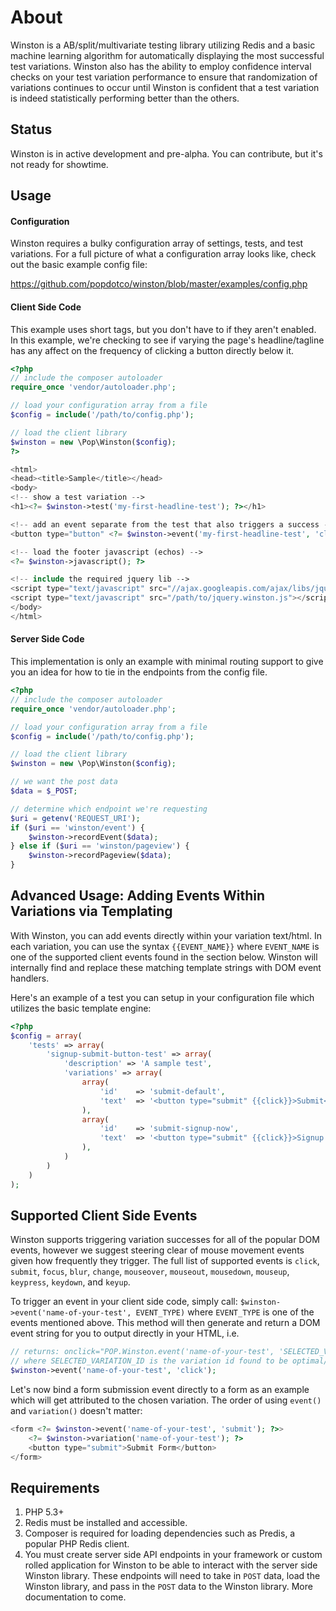 # About

Winston is a AB/split/multivariate testing library utilizing Redis and a basic machine learning algorithm for automatically displaying the most successful test variations. Winston also has the ability to employ confidence interval checks on your test variation performance to ensure that randomization of variations continues to occur until Winston is confident that a test variation is indeed statistically performing better than the others.

## Status

Winston is in active development and pre-alpha. You can contribute, but it's not ready for showtime.

## Usage

#### Configuration

Winston requires a bulky configuration array of settings, tests, and test variations. For a full picture of what a configuration array looks like, check out the basic example config file:

https://github.com/popdotco/winston/blob/master/examples/config.php


#### Client Side Code

This example uses short tags, but you don't have to if they aren't enabled. In this example, we're checking to see if varying the page's headline/tagline has any affect on the frequency of clicking a button directly below it.

```php
<?php
// include the composer autoloader
require_once 'vendor/autoloader.php';

// load your configuration array from a file
$config = include('/path/to/config.php');

// load the client library
$winston = new \Pop\Winston($config);
?>

<html>
<head><title>Sample</title></head>
<body>
<!-- show a test variation -->
<h1><?= $winston->test('my-first-headline-test'); ?></h1>

<!-- add an event separate from the test that also triggers a success -->
<button type="button" <?= $winston->event('my-first-headline-test', 'click'); ?>>Sample Button</button>

<!-- load the footer javascript (echos) -->
<?= $winston->javascript(); ?>

<!-- include the required jquery lib -->
<script type="text/javascript" src="//ajax.googleapis.com/ajax/libs/jquery/1.10.2/jquery.min.js"></script>
<script type="text/javascript" src="/path/to/jquery.winston.js"></script>
</body>
</html>
```

#### Server Side Code

This implementation is only an example with minimal routing support to give you an idea for how to tie in the endpoints from the config file.

```php
<?php
// include the composer autoloader
require_once 'vendor/autoloader.php';

// load your configuration array from a file
$config = include('/path/to/config.php');

// load the client library
$winston = new \Pop\Winston($config);

// we want the post data
$data = $_POST;

// determine which endpoint we're requesting
$uri = getenv('REQUEST_URI');
if ($uri == 'winston/event') {
    $winston->recordEvent($data);
} else if ($uri == 'winston/pageview') {
    $winston->recordPageview($data);
}
```

## Advanced Usage: Adding Events Within Variations via Templating

With Winston, you can add events directly within your variation text/html. In each variation, you can use the syntax `{{EVENT_NAME}}` where `EVENT_NAME` is one of the supported client events found in the section below. Winston will internally find and replace these matching template strings with DOM event handlers. 

Here's an example of a test you can setup in your configuration file which utilizes the basic template engine:

```php
<?php
$config = array(
    'tests' => array(
        'signup-submit-button-test' => array(
            'description' => 'A sample test',
            'variations' => array(
                array(
                    'id'    => 'submit-default',
                    'text'  => '<button type="submit" {{click}}>Submit</button>'
                ),
                array(
                    'id'    => 'submit-signup-now',
                    'text'  => '<button type="submit" {{click}}>Signup Now</button>'
                ),
            )
        )
    )
);
```

## Supported Client Side Events

Winston supports triggering variation successes for all of the popular DOM events, however we suggest steering clear of mouse movement events given how frequently they trigger. The full list of supported events is `click`, `submit`, `focus`, `blur`, `change`, `mouseover`, `mouseout`, `mousedown`, `mouseup`, `keypress`, `keydown`, and `keyup`.

To trigger an event in your client side code, simply call: `$winston->event('name-of-your-test', EVENT_TYPE)` where `EVENT_TYPE` is one of the events mentioned above. This method will then generate and return a DOM event string for you to output directly in your HTML, i.e.

```php
// returns: onclick="POP.Winston.event('name-of-your-test', 'SELECTED_VARIATION_ID', 'click');"
// where SELECTED_VARIATION_ID is the variation id found to be optimal/randomized by Winston
$winston->event('name-of-your-test', 'click');
```

Let's now bind a form submission event directly to a form as an example which will get attributed to the chosen variation. The order of using `event()` and `variation()` doesn't matter:

```php
<form <?= $winston->event('name-of-your-test', 'submit'); ?>>
    <?= $winston->variation('name-of-your-test'); ?>
    <button type="submit">Submit Form</button>
</form>
```

## Requirements

  1. PHP 5.3+
  2. Redis must be installed and accessible.
  3. Composer is required for loading dependencies such as Predis, a popular PHP Redis client.
  4. You must create server side API endpoints in your framework or custom rolled application for Winston to be able to interact with the server side Winston library. These endpoints will need to take in `POST` data, load the Winston library, and pass in the `POST` data to the Winston library. More documentation to come.
